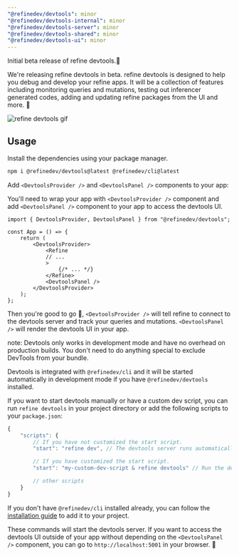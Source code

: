 ```yaml
---
"@refinedev/devtools": minor
"@refinedev/devtools-internal": minor
"@refinedev/devtools-server": minor
"@refinedev/devtools-shared": minor
"@refinedev/devtools-ui": minor
---
```


Initial beta release of refine devtools.🎉

We're releasing refine devtools in beta. refine devtools is designed to help you debug and develop your refine apps. It will be a collection of features including monitoring queries and mutations, testing out inferencer generated codes, adding and updating refine packages from the UI and more. 🤯

![refine devtools gif](https://github.com/refinedev/refine/assets/1110414/15ed6907-d0c8-4213-9024-2f6b0a09968f)


## Usage

Install the dependencies using your package manager.

```bash
npm i @refinedev/devtools@latest @refinedev/cli@latest
```

Add `<DevtoolsProvider />` and `<DevtoolsPanel />` components to your app:

You'll need to wrap your app with `<DevtoolsProvider />` component and add `<DevtoolsPanel />` component to your app to access the devtools UI.

```tsx
import { DevtoolsProvider, DevtoolsPanel } from "@refinedev/devtools";

const App = () => {
    return (
        <DevtoolsProvider>
            <Refine
            // ...
            >
                {/* ... */}
            </Refine>
            <DevtoolsPanel />
        </DevtoolsProvider>
    );
};
```

Then you're good to go 🙌, `<DevtoolsProvider />` will tell refine to connect to the devtools server and track your queries and mutations. `<DevtoolsPanel />` will render the devtools UI in your app.

note: Devtools only works in development mode and have no overhead on production builds. You don't need to do anything special to exclude DevTools from your bundle.

Devtools is integrated with `@refinedev/cli` and it will be started automatically in development mode if you have `@refinedev/devtools` installed.

If you want to start devtools manually or have a custom dev script, you can run `refine devtools` in your project directory or add the following scripts to your `package.json`:

```js
{
    "scripts": {
        // If you have not customized the start script.
        "start": "refine dev", // The devtools server runs automatically; you don't need to do anything.

        // If you have customized the start script.
        "start": "my-custom-dev-script & refine devtools" // Run the devtools server manually.

        // other scripts
    }
}
```

If you don't have `@refinedev/cli` installed already, you can follow the [installation guide](https://refine.dev/docs/packages/documentation/cli/#how-to-add-to-an-existing-project) to add it to your project.

These commands will start the devtools server. If you want to access the devtools UI outside of your app without depending on the `<DevtoolsPanel />` component, you can go to `http://localhost:5001` in your browser. 🚀
